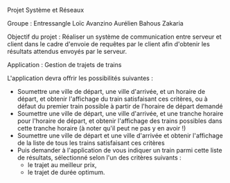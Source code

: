 Projet Système et Réseaux

Groupe :
Entressangle Loïc
Avanzino Aurélien
Bahous Zakaria

Objectif du projet : Réaliser un système de communication entre serveur et client dans le cadre d'envoie de requêtes par le client afin d'obtenir les résultats attendus envoyés par le serveur.

Application : Gestion de trajets de trains

L'application devra offrir les possibilités suivantes :

- Soumettre une ville de départ, une ville d'arrivée, et un horaire de départ, et obtenir l'affichage du train satisfaisant ces critères, ou à défaut du premier train possible à partir de l'horaire de départ demandé
- Soumettre une ville de départ, une ville d'arrivée, et une tranche horaire pour l'horaire de départ, et obtenir l'affichage des trains possibles dans cette tranche horaire (à noter qu'il peut ne pas y en avoir !)
- Soumettre une ville de départ et une ville d'arrivée et obtenir l'affichage de la liste de tous les trains satisfaisant ces critères
- Puis demander à l'application de vous indiquer un train parmi cette liste de résultats, sélectionné selon l'un des critères suivants : 
    - le trajet au meilleur prix, 
    - le trajet de durée optimum.
